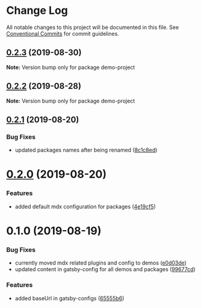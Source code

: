 # Change Log

All notable changes to this project will be documented in this file.
See [Conventional Commits](https://conventionalcommits.org) for commit guidelines.

## [0.2.3](https://github.com/sonapraneeth-a/sonapraneeth-gatsby-themes/compare/demo-project@0.2.2...demo-project@0.2.3) (2019-08-30)

**Note:** Version bump only for package demo-project

## [0.2.2](https://github.com/sonapraneeth-a/sonapraneeth-gatsby-themes/compare/demo-project@0.2.1...demo-project@0.2.2) (2019-08-28)

**Note:** Version bump only for package demo-project

## [0.2.1](https://github.com/sonapraneeth-a/sonapraneeth-gatsby-themes/compare/demo-project@0.2.0...demo-project@0.2.1) (2019-08-20)

### Bug Fixes

- updated packages names after being renamed ([8c1c8ed](https://github.com/sonapraneeth-a/sonapraneeth-gatsby-themes/commit/8c1c8ed))

# [0.2.0](https://github.com/sonapraneeth-a/sonapraneeth-gatsby-themes/compare/demo-project@0.1.0...demo-project@0.2.0) (2019-08-20)

### Features

- added default mdx configuration for packages ([4e19cf5](https://github.com/sonapraneeth-a/sonapraneeth-gatsby-themes/commit/4e19cf5))

# 0.1.0 (2019-08-19)

### Bug Fixes

- currently moved mdx related plugins and config to demos ([e0d03de](https://github.com/sonapraneeth-a/sonapraneeth-gatsby-themes/commit/e0d03de))
- updated content in gatsby-config for all demos and packages ([99677cd](https://github.com/sonapraneeth-a/sonapraneeth-gatsby-themes/commit/99677cd))

### Features

- added baseUrl in gatsby-configs ([65555b6](https://github.com/sonapraneeth-a/sonapraneeth-gatsby-themes/commit/65555b6))
